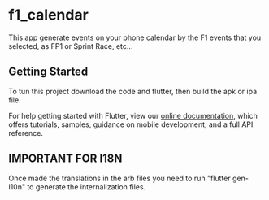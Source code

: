 # f1_calendar

This app generate events on your phone calendar by the F1 events that you selected, as FP1 or Sprint Race, etc...

## Getting Started

To tun this project download the code and flutter, then build the apk or ipa file.


For help getting started with Flutter, view our
[online documentation](https://flutter.dev/docs), which offers tutorials,
samples, guidance on mobile development, and a full API reference.

## IMPORTANT FOR I18N

Once made the translations in the arb files you need to run "flutter gen-l10n" to generate the internalization files.

